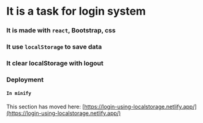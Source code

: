# It is a task for login system
### It is made with `react`, Bootstrap, css
### It use `localStorage` to save data
### It clear localStorage with logout


### Deployment
#### `In minify`

This section has moved here: [https://login-using-localstorage.netlify.app/](https://login-using-localstorage.netlify.app/)

